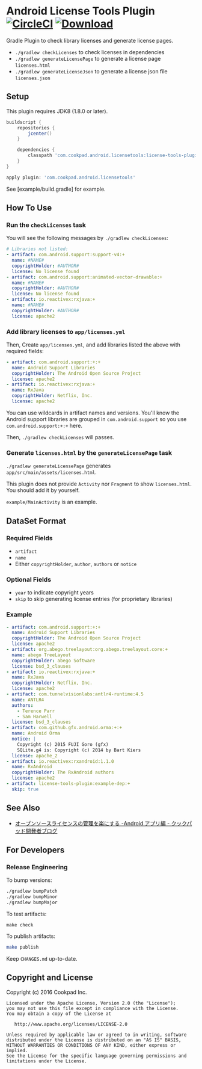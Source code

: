 # Android License Tools Plugin [![CircleCI](https://circleci.com/gh/cookpad/license-tools-plugin.svg?style=svg)](https://circleci.com/gh/cookpad/license-tools-plugin) [ ![Download](https://api.bintray.com/packages/cookpad-inc/maven/license-tools-plugin/images/download.svg) ](https://bintray.com/cookpad-inc/maven/license-tools-plugin/_latestVersion)

Gradle Plugin to check library licenses and generate license pages.

* `./gradlew checkLicenses` to check licenses in dependencies
* `./gradlew generateLicensePage` to generate a license page `licenses.html`
* `./gradlew generateLicenseJson` to generate a license json file `licenses.json`

## Setup

This plugin requires JDK8 (1.8.0 or later).

```gradle
buildscript {
    repositories {
        jcenter()
    }

    dependencies {
        classpath 'com.cookpad.android.licensetools:license-tools-plugin:0.17.0'
    }
}

apply plugin: 'com.cookpad.android.licensetools'
```

See [example/build.gradle] for example.

## How To Use

### Run the `checkLicenses` task

You will see the following messages by `./gradlew checkLicenses`:

```yaml
# Libraries not listed:
- artifact: com.android.support:support-v4:+
  name: #NAME#
  copyrightHolder: #AUTHOR#
  license: No license found
- artifact: com.android.support:animated-vector-drawable:+
  name: #NAME#
  copyrightHolder: #AUTHOR#
  license: No license found
- artifact: io.reactivex:rxjava:+
  name: #NAME#
  copyrightHolder: #AUTHOR#
  license: apache2
 ```
 
### Add library licenses to `app/licenses.yml`

Then, Create `app/licenses.yml`, and add libraries listed the above with required fields:

```yaml
- artifact: com.android.support:+:+
  name: Android Support Libraries
  copyrightHolder: The Android Open Source Project
  license: apache2
- artifact: io.reactivex:rxjava:+
  name: RxJava
  copyrightHolder: Netflix, Inc.
  license: apache2
```

You can use wildcards in artifact names and versions.
You'll know the Android support libraries are grouped in `com.android.support` so you use `com.android.support:+:+` here.

Then, `./gradlew checkLicenses` will passes.

### Generate `licenses.html` by the `generateLicensePage` task

`./gradlew generateLicensePage` generates `app/src/main/assets/licenses.html`.

This plugin does not provide `Activity` nor `Fragment` to show `licenses.html`. You should add it by yourself.

`example/MainActivity` is an example.

## DataSet Format

### Required Fields

* `artifact`
* `name`
* Either `copyrightHolder`, `author`, `authors` or `notice`

### Optional Fields

* `year` to indicate copyright years
* `skip` to skip generating license entries (for proprietary libraries)

### Example

```yaml
- artifact: com.android.support:+:+
  name: Android Support Libraries
  copyrightHolder: The Android Open Source Project
  license: apache2
- artifact: org.abego.treelayout:org.abego.treelayout.core:+
  name: abego TreeLayout
  copyrightHolder: abego Software
  license: bsd_3_clauses
- artifact: io.reactivex:rxjava:+
  name: RxJava
  copyrightHolder: Netflix, Inc.
  license: apache2
- artifact: com.tunnelvisionlabs:antlr4-runtime:4.5
  name: ANTLR4
  authors:
    - Terence Parr
    - Sam Harwell
  license: bsd_3_clauses
- artifact: com.github.gfx.android.orma:+:+
  name: Android Orma
  notice: |
    Copyright (c) 2015 FUJI Goro (gfx)
    SQLite.g4 is: Copyright (c) 2014 by Bart Kiers
  license: apache_2
- artifact: io.reactivex:rxandroid:1.1.0
  name: RxAndroid
  copyrightHolder: The RxAndroid authors
  license: apache2
- artifact: license-tools-plugin:example-dep:+
  skip: true
```

## See Also

- [オープンソースライセンスの管理を楽にする -Android アプリ編 - クックパッド開発者ブログ](http://techlife.cookpad.com/entry/2016/04/28/183000)

## For Developers

### Release Engineering

To bump versions:

```sh
./gradlew bumpPatch
./gradlew bumpMinor
./gradlew bumpMajor
```

To test artifacts:

```
make check
```

To publish artifacts:

```sh
make publish
```

Keep `CHANGES.md` up-to-date.

## Copyright and License

Copyright (c) 2016 Cookpad Inc.

```
Licensed under the Apache License, Version 2.0 (the "License");
you may not use this file except in compliance with the License.
You may obtain a copy of the License at

   http://www.apache.org/licenses/LICENSE-2.0

Unless required by applicable law or agreed to in writing, software
distributed under the License is distributed on an "AS IS" BASIS,
WITHOUT WARRANTIES OR CONDITIONS OF ANY KIND, either express or implied.
See the License for the specific language governing permissions and
limitations under the License.
```
